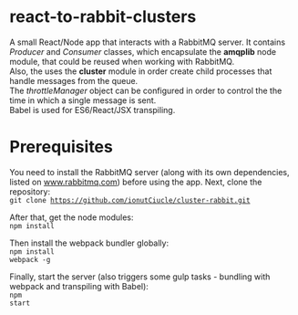 # react-to-rabbit-clusters
A small React/Node app that interacts with a RabbitMQ server. It contains <i>Producer</i> and <i>Consumer</i> classes, which encapsulate the 
<strong>amqplib</strong> node module, that could be reused when working with RabbitMQ. <br>
Also, the uses the <strong>cluster</strong> module in order create child processes that handle messages from the queue. <br>
The <i>throttleManager</i> object can be configured in order to control the the time in which a single message is sent. <br>
Babel is used for ES6/React/JSX transpiling. <br>

# Prerequisites
You need to install the RabbitMQ server (along with its own dependencies, listed on www.rabbitmq.com) before using the app. 
Next, clone the repository: <br>
<code>git clone https://github.com/ionutCiucle/cluster-rabbit.git</code>

After that, get the node modules: <br>
<code>npm install</code>

Then install the webpack bundler globally: <br>
<code>npm install webpack -g</code>

Finally, start the server (also triggers some gulp tasks - bundling with webpack and transpiling with Babel): <br>
<code>npm start</code>



